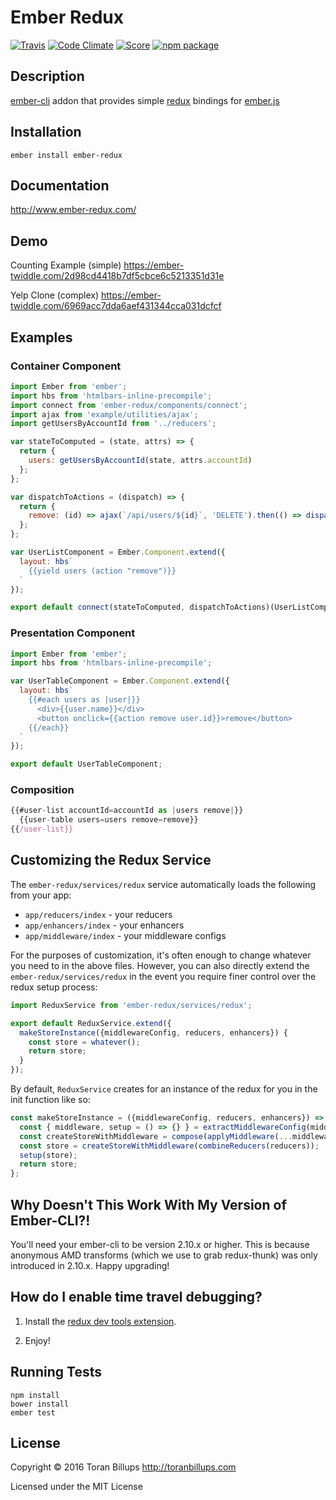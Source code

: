# Ember Redux

[![Travis][build-badge]][build] [![Code Climate][climate-badge]][climate] [![Score][score-badge]][score] [![npm package][npm-badge]][npm]

## Description

[ember-cli][] addon that provides simple [redux][] bindings for [ember.js][]

## Installation

```
ember install ember-redux
```

## Documentation

http://www.ember-redux.com/

## Demo

Counting Example (simple)
https://ember-twiddle.com/2d98cd4418b7df5cbce6c5213351d31e

Yelp Clone (complex)
https://ember-twiddle.com/6969acc7dda6aef431344cca031dcfcf

## Examples

### Container Component

```js
import Ember from 'ember';
import hbs from 'htmlbars-inline-precompile';
import connect from 'ember-redux/components/connect';
import ajax from 'example/utilities/ajax';
import getUsersByAccountId from '../reducers';

var stateToComputed = (state, attrs) => {
  return {
    users: getUsersByAccountId(state, attrs.accountId)
  };
};

var dispatchToActions = (dispatch) => {
  return {
    remove: (id) => ajax(`/api/users/${id}`, 'DELETE').then(() => dispatch({type: 'REMOVE_USER', id: id}))
  };
};

var UserListComponent = Ember.Component.extend({
  layout: hbs`
    {{yield users (action "remove")}}
  `
});

export default connect(stateToComputed, dispatchToActions)(UserListComponent);
```

### Presentation Component

```js
import Ember from 'ember';
import hbs from 'htmlbars-inline-precompile';

var UserTableComponent = Ember.Component.extend({
  layout: hbs`
    {{#each users as |user|}}
      <div>{{user.name}}</div>
      <button onclick={{action remove user.id}}>remove</button>
    {{/each}}
  `
});

export default UserTableComponent;
```

### Composition

```js
{{#user-list accountId=accountId as |users remove|}}
  {{user-table users=users remove=remove}}
{{/user-list}}
```

## Customizing the Redux Service
The `ember-redux/services/redux` service automatically loads the following from your app:

* `app/reducers/index` - your reducers
* `app/enhancers/index` - your enhancers
* `app/middleware/index` - your middleware configs

For the purposes of customization, it's often enough to change whatever you need to in the above files. However, you can also directly extend the `ember-redux/services/redux` in the event you require finer control over the redux setup process:

```javascript
import ReduxService from 'ember-redux/services/redux';

export default ReduxService.extend({
  makeStoreInstance({middlewareConfig, reducers, enhancers}) {
    const store = whatever();
    return store;
  }
});
```

By default, `ReduxService` creates for an instance of the redux for you in the init function like so:

```javascript
const makeStoreInstance = ({middlewareConfig, reducers, enhancers}) => {
  const { middleware, setup = () => {} } = extractMiddlewareConfig(middlewareConfig);
  const createStoreWithMiddleware = compose(applyMiddleware(...middleware), enhancers)(createStore);
  const store = createStoreWithMiddleware(combineReducers(reducers));
  setup(store);
  return store;
};
```

## Why Doesn't This Work With My Version of Ember-CLI?!
You'll need your ember-cli to be version 2.10.x or higher. This is because anonymous AMD transforms (which we use to grab redux-thunk) was only introduced in 2.10.x. Happy upgrading!

## How do I enable time travel debugging?

1. Install the [redux dev tools extension].

2. Enjoy!

## Running Tests

    npm install
    bower install
    ember test

## License

Copyright © 2016 Toran Billups http://toranbillups.com

Licensed under the MIT License

[build-badge]: https://travis-ci.org/ember-redux/ember-redux.svg?branch=master
[build]: https://travis-ci.org/ember-redux/ember-redux

[npm-badge]: https://img.shields.io/npm/v/ember-redux.svg?style=flat-square
[npm]: https://www.npmjs.org/package/ember-redux

[climate-badge]: https://codeclimate.com/github/ember-redux/ember-redux/badges/gpa.svg
[climate]: https://codeclimate.com/github/ember-redux/ember-redux

[score-badge]: http://emberobserver.com/badges/ember-redux.svg
[score]: http://emberobserver.com/addons/ember-redux

[ember-cli]: http://www.ember-cli.com/
[ember.js]: http://emberjs.com/
[redux]: https://github.com/reactjs/redux

[redux dev tools extension]: https://github.com/zalmoxisus/redux-devtools-extension
